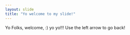 ```yaml
---
layout: slide
title: "Yo welcome to my slide!"
---
```

Yo Folks, welcome, :) yo yo!!!
Use the left arrow to go back!
